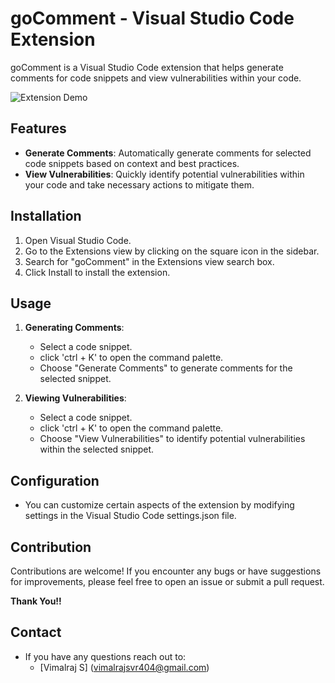 # goComment - Visual Studio Code Extension

goComment is a Visual Studio Code extension that helps generate comments for code snippets and view vulnerabilities within your code.

![Extension Demo](demo.gif)

## Features

- **Generate Comments**: Automatically generate comments for selected code snippets based on context and best practices.
- **View Vulnerabilities**: Quickly identify potential vulnerabilities within your code and take necessary actions to mitigate them.

## Installation

1. Open Visual Studio Code.
2. Go to the Extensions view by clicking on the square icon in the sidebar.
3. Search for "goComment" in the Extensions view search box.
4. Click Install to install the extension.

## Usage

1. **Generating Comments**:
   - Select a code snippet.
   - click 'ctrl + K' to open the command palette.
   - Choose "Generate Comments" to generate comments for the selected snippet.

2. **Viewing Vulnerabilities**:
   - Select a code snippet.
   - click 'ctrl + K' to open the command palette.
   - Choose "View Vulnerabilities" to identify potential vulnerabilities within the selected snippet.

## Configuration

- You can customize certain aspects of the extension by modifying settings in the Visual Studio Code settings.json file.

## Contribution

Contributions are welcome! If you encounter any bugs or have suggestions for improvements, please feel free to open an issue or submit a pull request.

**Thank You!!**

## Contact

- If you have any questions reach out to:
  - [Vimalraj S] (vimalrajsvr404@gmail.com)

